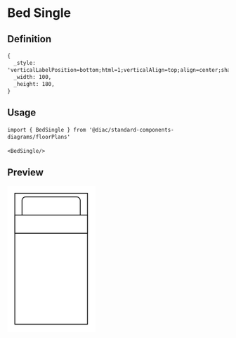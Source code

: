 # Bed Single

## Definition

```
{
  _style: 'verticalLabelPosition=bottom;html=1;verticalAlign=top;align=center;shape=mxgraph.floorplan.bed_single;',
  _width: 100,
  _height: 180,
}
```

## Usage

```
import { BedSingle } from '@diac/standard-components-diagrams/floorPlans'

<BedSingle/>
```

## Preview

<img src="./bed-single.png" width="200"/>
